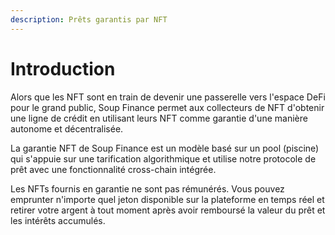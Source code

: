 ```yaml
---
description: Prêts garantis par NFT
---
```


# Introduction

Alors que les NFT sont en train de devenir une passerelle vers l'espace DeFi pour le grand public, Soup Finance permet aux collecteurs de NFT d'obtenir une ligne de crédit en utilisant leurs NFT comme garantie d'une manière autonome et décentralisée.

La garantie NFT de Soup Finance est un modèle basé sur un pool (piscine) qui s'appuie sur une tarification algorithmique et utilise notre protocole de prêt avec une fonctionnalité cross-chain intégrée.

Les NFTs fournis en garantie ne sont pas rémunérés. Vous pouvez emprunter n'importe quel jeton disponible sur la plateforme en temps réel et retirer votre argent à tout moment après avoir remboursé la valeur du prêt et les intérêts accumulés.
